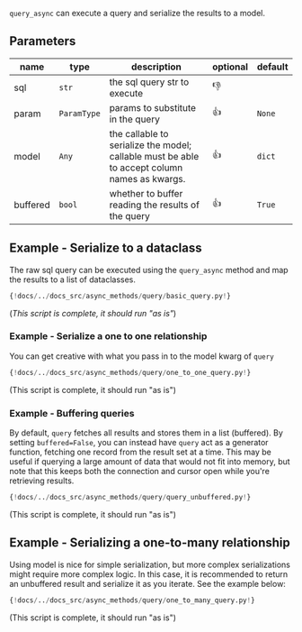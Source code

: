 
`query_async` can execute a query and serialize the results to a model.

## Parameters
| name     | type        | description                                                                                   | optional     | default |
|----------|-------------|-----------------------------------------------------------------------------------------------|--------------|---------|
| sql      | `str`       | the sql query str to execute                                                                  | :thumbsdown: |         |
| param    | `ParamType` | params to substitute in the query                                                             | :thumbsup:   | `None`  |
 | model    | `Any`       | the callable to serialize the model;  callable must be able to accept column names as kwargs. | :thumbsup:   | `dict`  |
 | buffered | `bool`      | whether to buffer reading the results of the query                                            | :thumbsup:   | `True`  |


## Example - Serialize to a dataclass
The raw sql query can be executed using the `query_async` method and map the results to a list of dataclasses.
```python
{!docs/../docs_src/async_methods/query/basic_query.py!}
```
(*This script is complete, it should run "as is"*)


### Example - Serialize a one to one relationship
You can get creative with what you pass in to the model kwarg of `query`
```python
{!docs/../docs_src/async_methods/query/one_to_one_query.py!}
```
(This script is complete, it should run "as is")


### Example - Buffering queries
By default, `query` fetches all results and stores them in a list (buffered).  By setting `buffered=False`, you can
instead have `query` act as a generator function, fetching one record from the result set at a time.  This may be useful
if querying a large amount of data that would not fit into memory, but note that this keeps both the connection and
cursor open while you're retrieving results.
```python
{!docs/../docs_src/async_methods/query/query_unbuffered.py!}
```
(This script is complete, it should run "as is")


## Example - Serializing a one-to-many relationship
Using model is nice for simple serialization, but more complex serializations might require more complex logic.  In this
case, it is recommended to return an unbuffered result and serialize it as you iterate.  See the example below:
```python
{!docs/../docs_src/async_methods/query/one_to_many_query.py!}
```
(This script is complete, it should run "as is")
